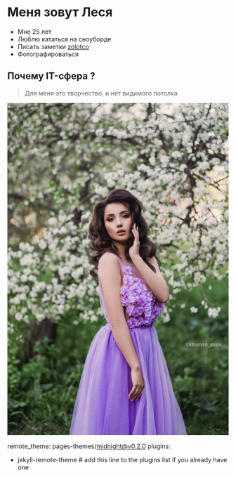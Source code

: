 # Меня зовут Леся 
- Мне 25 лет 
- Люблю кататься на сноуборде
- Писать заметки [zolotco](https://instagram.com/zolotco?r=nametag)
- Фотографироваться

## Почему IT-сфера ?

>Для меня это творчество, и нет видимого потолка

![Фотография](%D0%A4%D0%BE%D1%82%D0%BE.jpg)

remote_theme: pages-themes/midnight@v0.2.0
plugins:
- jekyll-remote-theme # add this line to the plugins list if you already have one
